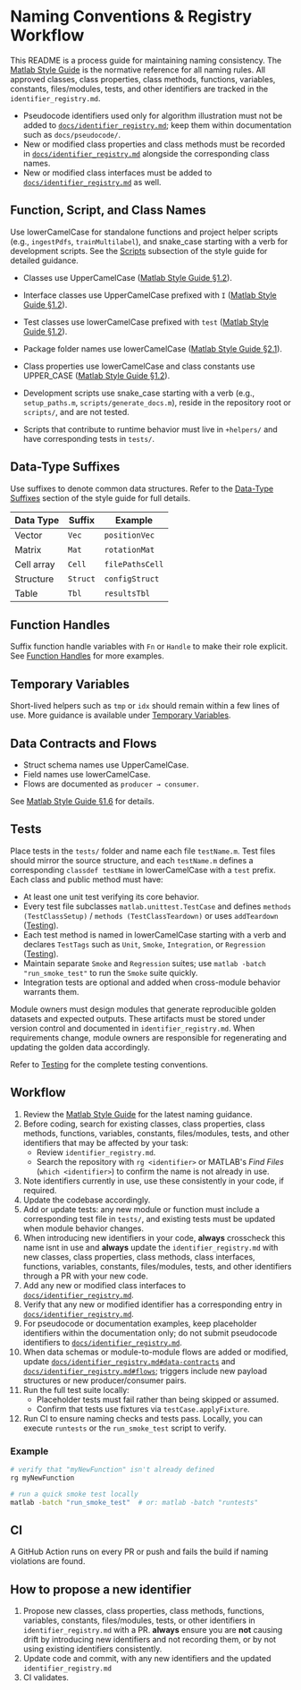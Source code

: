 # Naming Conventions & Registry Workflow


This README is a process guide for maintaining naming consistency. The
[Matlab Style Guide](Matlab_Style_Guide.md) is the normative reference for
all naming rules. All approved classes, class properties, class methods, functions, variables, constants, files/modules, tests, and other identifiers are tracked in the
`identifier_registry.md`.

- Pseudocode identifiers used only for algorithm illustration must not be added to [`docs/identifier_registry.md`](identifier_registry.md); keep them within documentation such as `docs/pseudocode/`.
- New or modified class properties and class methods must be recorded in [`docs/identifier_registry.md`](identifier_registry.md) alongside the corresponding class names.
- New or modified class interfaces must be added to [`docs/identifier_registry.md`](identifier_registry.md) as well.


## Function, Script, and Class Names

Use lowerCamelCase for standalone functions and project helper scripts (e.g., `ingestPdfs`, `trainMultilabel`), and snake_case starting with a verb for development scripts. See the
[Scripts](Matlab_Style_Guide.md#scripts) subsection of the style guide for detailed guidance.

- Classes use UpperCamelCase ([Matlab Style Guide §1.2](Matlab_Style_Guide.md#12-naming-for-functions--classes)).
- Interface classes use UpperCamelCase prefixed with `I` ([Matlab Style Guide §1.2](Matlab_Style_Guide.md#12-naming-for-functions--classes)).
- Test classes use lowerCamelCase prefixed with `test` ([Matlab Style Guide §1.2](Matlab_Style_Guide.md#12-naming-for-functions--classes)).
- Package folder names use lowerCamelCase ([Matlab Style Guide §2.1](Matlab_Style_Guide.md#21-files-and-functions)).
- Class properties use lowerCamelCase and class constants use UPPER_CASE ([Matlab Style Guide §1.2](Matlab_Style_Guide.md#12-naming-for-functions--classes)).

- Development scripts use snake_case starting with a verb (e.g., `setup_paths.m`, `scripts/generate_docs.m`), reside in the repository root or `scripts/`, and are not tested.
- Scripts that contribute to runtime behavior must live in `+helpers/` and have corresponding tests in `tests/`.

## Data-Type Suffixes

Use suffixes to denote common data structures. Refer to the [Data-Type Suffixes](Matlab_Style_Guide.md#11-data-type-suffixes) section of the style guide for full details.

| Data Type | Suffix | Example |
|-----------|--------|---------|
| Vector | `Vec` | `positionVec` |
| Matrix | `Mat` | `rotationMat` |
| Cell array | `Cell` | `filePathsCell` |
| Structure | `Struct` | `configStruct` |
| Table | `Tbl` | `resultsTbl` |

## Function Handles

Suffix function handle variables with `Fn` or `Handle` to make their role explicit. See [Function Handles](Matlab_Style_Guide.md#14-function-handles) for more examples.

## Temporary Variables

Short-lived helpers such as `tmp` or `idx` should remain within a few lines of use. More guidance is available under [Temporary Variables](Matlab_Style_Guide.md#13-temporary-variables).

## Data Contracts and Flows

- Struct schema names use UpperCamelCase.
- Field names use lowerCamelCase.
- Flows are documented as `producer → consumer`.

See [Matlab Style Guide §1.6](Matlab_Style_Guide.md#16-data-contracts-and-flows) for details.

## Tests

Place tests in the `tests/` folder and name each file `testName.m`. Test files should mirror the source structure, and each `testName.m` defines a corresponding `classdef testName` in lowerCamelCase with a `test` prefix. Each class and public method must have:

- At least one unit test verifying its core behavior.
- Every test file subclasses `matlab.unittest.TestCase` and defines `methods (TestClassSetup)` / `methods (TestClassTeardown)` or uses `addTeardown` ([Testing](Matlab_Style_Guide.md#3-testing)).
- Each test method is named in lowerCamelCase starting with a verb and declares `TestTags` such as `Unit`, `Smoke`, `Integration`, or `Regression` ([Testing](Matlab_Style_Guide.md#3-testing)).
- Maintain separate `Smoke` and `Regression` suites; use `matlab -batch "run_smoke_test"` to run the `Smoke` suite quickly.
- Integration tests are optional and added when cross-module behavior warrants them.

Module owners must design modules that generate reproducible golden datasets and expected outputs. These artifacts must be stored under version control and documented in `identifier_registry.md`. When requirements change, module owners are responsible for regenerating and updating the golden data accordingly.

Refer to [Testing](Matlab_Style_Guide.md#3-testing) for the complete testing conventions.

## Workflow


1. Review the [Matlab Style Guide](Matlab_Style_Guide.md) for the latest
   naming guidance.
2. Before coding, search for existing classes, class properties, class methods, functions, variables, constants, files/modules, tests, and other identifiers that may be
   affected by your task:
   - Review `identifier_registry.md`.
   - Search the repository with `rg <identifier>` or MATLAB's *Find Files*
     (`which <identifier>`) to confirm the name is not already in use.
3. Note identifiers currently in use, use these consistently in your code, if required.
4. Update the codebase accordingly.
5. Add or update tests: any new module or function must include a corresponding test file in `tests/`, and existing tests must be updated when module behavior changes.
6. When introducing new identifiers in your code, **always** crosscheck this
   name isnt in use and **always** update the `identifier_registry.md` with
   new classes, class properties, class methods, class interfaces, functions, variables, constants,
   files/modules, tests, and other identifiers through a PR with your new code.
7. Add any new or modified class interfaces to [`docs/identifier_registry.md`](identifier_registry.md).
8. Verify that any new or modified identifier has a corresponding entry in
   [`docs/identifier_registry.md`](identifier_registry.md).
9. For pseudocode or documentation examples, keep placeholder identifiers within the documentation only; do not submit pseudocode identifiers to [`docs/identifier_registry.md`](identifier_registry.md).
10. When data schemas or module-to-module flows are added or modified, update
    [`docs/identifier_registry.md#data-contracts`](identifier_registry.md#data-contracts) and
    [`docs/identifier_registry.md#flows`](identifier_registry.md#flows); triggers include new
    payload structures or new producer/consumer pairs.
11. Run the full test suite locally:
    - Placeholder tests must fail rather than being skipped or assumed.
    - Confirm that tests use fixtures via `testCase.applyFixture`.
12. Run CI to ensure naming checks and tests pass. Locally, you can execute
    `runtests` or the `run_smoke_test` script to verify.

### Example

```bash
# verify that "myNewFunction" isn't already defined
rg myNewFunction

# run a quick smoke test locally
matlab -batch "run_smoke_test"  # or: matlab -batch "runtests"
```


## CI

A GitHub Action runs on every PR or push and fails the build if naming
violations are found.

## How to propose a new identifier


1. Propose new classes, class properties, class methods, functions, variables, constants, files/modules, tests, or other identifiers in
 `identifier_registry.md` with a PR. **always** ensure you are **not** causing drift by introducing new 
  identifiers and not recording them, or by not using existing identifiers consistently.
2. Update code and commit, with any new identifiers and the updated `identifier_registry.md`  
3. CI validates.

